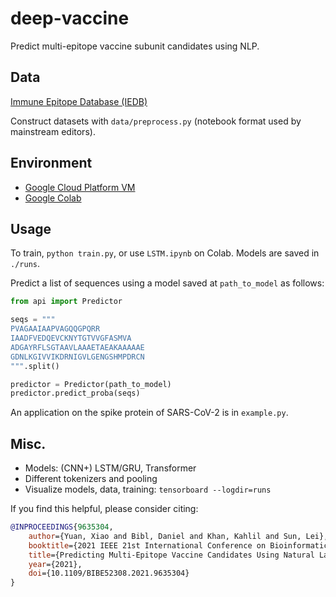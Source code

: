 # deep-vaccine
Predict multi-epitope vaccine subunit candidates using NLP.

## Data
[Immune Epitope Database (IEDB)](https://www.iedb.org/)

Construct datasets with `data/preprocess.py` (notebook format used by mainstream editors).

## Environment
- [Google Cloud Platform VM](https://console.cloud.google.com/marketplace/product/click-to-deploy-images/deeplearning)
- [Google Colab](https://colab.research.google.com/)

## Usage
To train, `python train.py`, or use `LSTM.ipynb` on Colab. Models are saved in `./runs`.

Predict a list of sequences using a model saved at `path_to_model` as follows:
```python
from api import Predictor

seqs = """
PVAGAAIAAPVAGQQGPQRR
IAADFVEDQEVCKNYTGTVVGFASMVA
ADGAYRFLSGTAAVLAAAETAEAKAAAAAE
GDNLKGIVVIKDRNIGVLGENGSHMPDRCN
""".split()

predictor = Predictor(path_to_model)
predictor.predict_proba(seqs)
```

An application on the spike protein of SARS-CoV-2 is in `example.py`.

## Misc.
- Models: (CNN+) LSTM/GRU, Transformer
- Different tokenizers and pooling
- Visualize models, data, training: `tensorboard --logdir=runs`

If you find this helpful, please consider citing:
```BibTeX
@INPROCEEDINGS{9635304,
    author={Yuan, Xiao and Bibl, Daniel and Khan, Kahlil and Sun, Lei},
    booktitle={2021 IEEE 21st International Conference on Bioinformatics and Bioengineering (BIBE)},
    title={Predicting Multi-Epitope Vaccine Candidates Using Natural Language Processing and Deep Learning},
    year={2021},
    doi={10.1109/BIBE52308.2021.9635304}
}
```